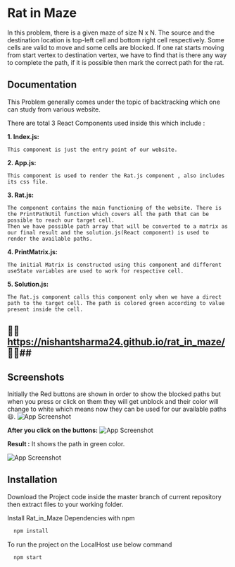 
# Rat in Maze

In this problem, there is a given maze of size N x N. 
The source and the destination location is top-left cell and bottom right cell respectively.
Some cells are valid to move and some cells are blocked. If one rat starts moving from start vertex to destination vertex, we have to find that is there any way to complete the path, if it is possible then mark the correct path for the rat.



## Documentation

This Problem generally comes under the topic of backtracking which one can study from various website.
  
  
  There are total 3 React Components used inside this which include :  
    
  **1. Index.js:**  
   ```
  This component is just the entry point of our website.
   ```
   **2. App.js:**  
   ```
  This component is used to render the Rat.js component , also includes its css file.

   ```  
  **3. Rat.js:**  
   ```
   The component contains the main functioning of the website. There is the PrintPathUtil function which covers all the path that can be possible to reach our target cell.
   Then we have possible path array that will be converted to a matrix as our final result and the solution.js(React component) is used to render the available paths.
  
   ```
   **4. PrintMatrix.js:**  
   ```
   The initial Matrix is constructed using this component and different useState variables are used to work for respective cell. 
  
   ```
   **5. Solution.js:**  
   ```
   The Rat.js component calls this component only when we have a direct path to the target cell. The path is colored green according to value present inside the cell. 
  
   ```
    
   ## 💫💫https://nishantsharma24.github.io/rat_in_maze/ 💫💫##

## Screenshots

Initially the Red buttons are shown in order to show the blocked paths but when you press or click on them 
they will get unblock and their color will change to white which means now they can be used for our available paths 😃. 
![App Screenshot](https://i.postimg.cc/RC8SPC6d/1.png)

**After you click on the buttons:**
![App Screenshot](https://i.postimg.cc/XJVxrvKR/2.png)

**Result :**
It shows the path in green color.  

![App Screenshot](https://i.postimg.cc/7L1mPzz1/3.png)


## Installation

Download the Project code inside the master branch of current repository then extract files to your working folder.
  

Install Rat_in_Maze Dependencies with npm

```bash
  npm install  
```
To run the project on the LocalHost use below command
```bash
  npm start
```
